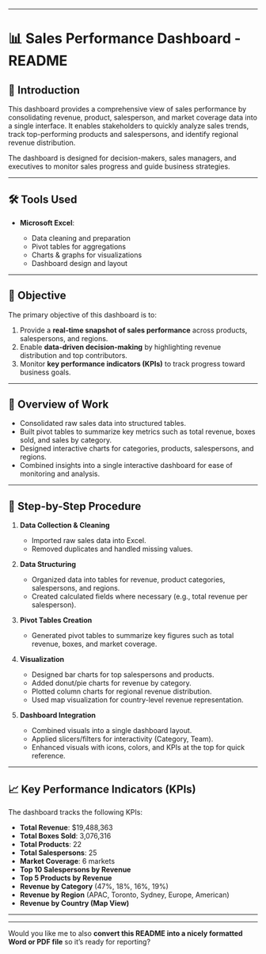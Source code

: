 
---

# 📊 Sales Performance Dashboard - README

## 📌 Introduction

This dashboard provides a comprehensive view of sales performance by consolidating revenue, product, salesperson, and market coverage data into a single interface. It enables stakeholders to quickly analyze sales trends, track top-performing products and salespersons, and identify regional revenue distribution.

The dashboard is designed for decision-makers, sales managers, and executives to monitor sales progress and guide business strategies.

---

## 🛠️ Tools Used

* **Microsoft Excel**:

  * Data cleaning and preparation
  * Pivot tables for aggregations
  * Charts & graphs for visualizations
  * Dashboard design and layout

---

## 🎯 Objective

The primary objective of this dashboard is to:

1. Provide a **real-time snapshot of sales performance** across products, salespersons, and regions.
2. Enable **data-driven decision-making** by highlighting revenue distribution and top contributors.
3. Monitor **key performance indicators (KPIs)** to track progress toward business goals.

---

## 📂 Overview of Work

* Consolidated raw sales data into structured tables.
* Built pivot tables to summarize key metrics such as total revenue, boxes sold, and sales by category.
* Designed interactive charts for categories, products, salespersons, and regions.
* Combined insights into a single interactive dashboard for ease of monitoring and analysis.

---

## 📝 Step-by-Step Procedure

1. **Data Collection & Cleaning**

   * Imported raw sales data into Excel.
   * Removed duplicates and handled missing values.

2. **Data Structuring**

   * Organized data into tables for revenue, product categories, salespersons, and regions.
   * Created calculated fields where necessary (e.g., total revenue per salesperson).

3. **Pivot Tables Creation**

   * Generated pivot tables to summarize key figures such as total revenue, boxes, and market coverage.

4. **Visualization**

   * Designed bar charts for top salespersons and products.
   * Added donut/pie charts for revenue by category.
   * Plotted column charts for regional revenue distribution.
   * Used map visualization for country-level revenue representation.

5. **Dashboard Integration**

   * Combined visuals into a single dashboard layout.
   * Applied slicers/filters for interactivity (Category, Team).
   * Enhanced visuals with icons, colors, and KPIs at the top for quick reference.

---

## 📈 Key Performance Indicators (KPIs)

The dashboard tracks the following KPIs:

* **Total Revenue**: \$19,488,363
* **Total Boxes Sold**: 3,076,316
* **Total Products**: 22
* **Total Salespersons**: 25
* **Market Coverage**: 6 markets
* **Top 10 Salespersons by Revenue**
* **Top 5 Products by Revenue**
* **Revenue by Category** (47%, 18%, 16%, 19%)
* **Revenue by Region** (APAC, Toronto, Sydney, Europe, American)
* **Revenue by Country (Map View)**

---


---

Would you like me to also **convert this README into a nicely formatted Word or PDF file** so it’s ready for reporting?

